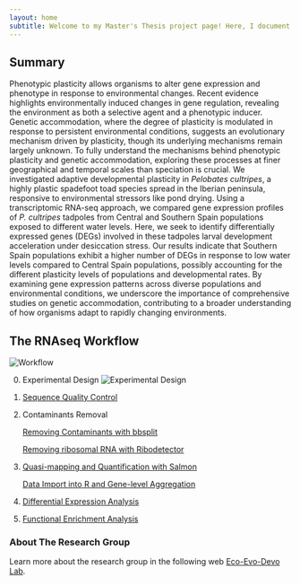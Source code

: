 ```yaml
---
layout: home
subtitle: Welcome to my Master's Thesis project page! Here, I document my journey in exploring the developmental plasticity of Spadefoot Toads using RNA sequencing (RNAseq). This project aims to uncover the genetic underpinnings of how these amphibians adapt and evolve.
---
```


## Summary 
Phenotypic plasticity allows organisms to alter gene expression and phenotype in response to environmental changes. Recent evidence highlights environmentally induced changes in gene regulation, revealing the environment as both a selective agent and a phenotypic inducer. Genetic accommodation, where the degree of plasticity is modulated in response to persistent environmental conditions, suggests an evolutionary mechanism driven by plasticity, though its underlying mechanisms remain largely unknown. To fully understand the mechanisms behind phenotypic plasticity and genetic accommodation, exploring these processes at finer geographical and temporal scales than speciation is crucial. We investigated adaptive developmental plasticity in _Pelobates cultripes_, a highly plastic spadefoot toad species spread in the Iberian peninsula, responsive to environmental stressors like pond drying. Using a transcriptomic RNA-seq approach, we compared gene expression profiles of _P. cultripes_ tadpoles from Central and Southern Spain populations exposed to different water levels. Here, we seek to identify differentially expressed genes (DEGs) involved in these tadpoles larval development acceleration under desiccation stress. Our results indicate that Southern Spain populations exhibit a higher number of DEGs in response to low water levels compared to Central Spain populations, possibly accounting for the different plasticity levels of populations and developmental rates. By examining gene expression patterns across diverse populations and environmental conditions, we underscore the importance of comprehensive studies on genetic accommodation, contributing to a broader understanding of how organisms adapt to rapidly changing environments.


## The RNAseq Workflow

![Workflow](/assets/workflow.jpg)

0. Experimental Design
![Experimental Design](/assets/experimental_design.jpg) 
    
1. [Sequence Quality Control](/code_linux/fastqc.md)
  
2. Contaminants Removal
   
   [Removing Contaminants with bbsplit](/code_linux/Contaminants_Removal_bbsplit.md)
   
   [Removing ribosomal RNA with Ribodetector](/code_linux/ribodetector.md)

4. [Quasi-mapping and Quantification with Salmon](/code_linux/Salmon.md)

   [Data Import into R and Gene-level Aggregation](/code_linux/Tximport.md)

6. [Differential Expression Analysis](/DESeq2.Rmd)

7. [Functional Enrichment Analysis](/Enrichment.Rmd)

### About The Research Group
Learn more about the research group in the following web [Eco-Evo-Devo Lab](/https://www.eco-evo-devo.com/).



